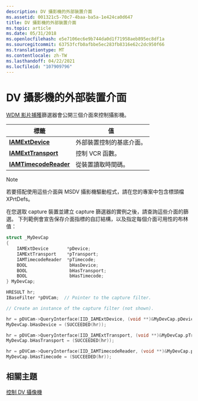 ```yaml
---
description: DV 攝影機的外部裝置介面
ms.assetid: 001321c5-70c7-4baa-ba5a-1e424ca0d647
title: DV 攝影機的外部裝置介面
ms.topic: article
ms.date: 05/31/2018
ms.openlocfilehash: e5e7106ec6e9b744da0d1f71958aeb895ec8df1a
ms.sourcegitcommit: 63753fcfb0afbbe5ec283fb8316e62c2dc950f66
ms.translationtype: MT
ms.contentlocale: zh-TW
ms.lasthandoff: 04/22/2021
ms.locfileid: "107909796"
---
```

# <a name="external-device-interfaces-for-dv-camcorders"></a>DV 攝影機的外部裝置介面

[WDM 影片捕獲](wdm-video-capture-filter.md)篩選器會公開三個介面來控制攝影機。



| 標籤 | 值 |
|------------------------------------------------|-------------------------------------------------|
| [**IAMExtDevice**](/windows/desktop/api/Strmif/nn-strmif-iamextdevice)           | 外部裝置控制的基底介面。 |
| [**IAMExtTransport**](/windows/desktop/api/Strmif/nn-strmif-iamexttransport)     | 控制 VCR 函數。                     |
| [**IAMTimecodeReader**](/windows/desktop/api/Strmif/nn-strmif-iamtimecodereader) | 從裝置讀取時間碼。                 |



 

> [!Note]  
> 若要搭配使用這些介面與 MSDV 攝影機驅動程式，請在您的專案中包含標頭檔 XPrtDefs。

 

在您選取 capture 裝置並建立 capture 篩選器的實例之後，請查詢這些介面的篩選。 下列範例會宣告保存介面指標的自訂結構，以及指定每個介面可用性的布林值：


```C++
struct _MyDevCap
{
    IAMExtDevice       *pDevice;
    IAMExtTransport    *pTransport;
    IAMTimecodeReader  *pTimecode;
    BOOL                bHasDevice;
    BOOL                bHasTransport;
    BOOL                bHasTimecode;
} MyDevCap;

HRESULT hr;
IBaseFilter *pDVCam;  // Pointer to the capture filter.

// Create an instance of the capture filter (not shown).

hr = pDVCam->QueryInterface(IID_IAMExtDevice, (void **)&MyDevCap.pDevice);
MyDevCap.bHasDevice = (SUCCEEDED(hr));

hr = pDVCam->QueryInterface(IID_IAMExtTransport, (void **)&MyDevCap.pTransport);
MyDevCap.bHasTransport = (SUCCEEDED(hr));

hr = pDVCam->QueryInterface(IID_IAMTimecodeReader, (void **)&MyDevCap.pTimecode);
MyDevCap.bHasTimecode = (SUCCEEDED(hr));
```



## <a name="related-topics"></a>相關主題

<dl> <dt>

[控制 DV 攝像機](controlling-a-dv-camcorder.md)
</dt> </dl>

 

 



